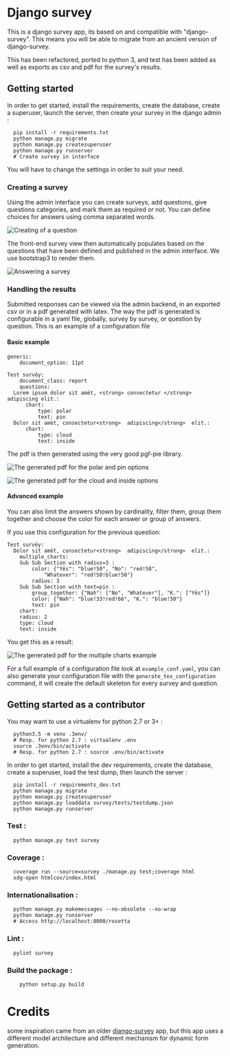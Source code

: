 # Django survey

This is a django survey app, its based on and compatible with "django-survey".
This means you will be able to migrate from an ancient version of django-survey.

This has been refactored, ported to python 3, and test has been added as well as
exports as csv and pdf for the survey's results.

## Getting started


In order to get started, install the requirements, create the database, create
a superuser, launch the server, then create your survey in the django admin :

~~~~
  pip install -r requirements.txt
  python manage.py migrate
  python manage.py createsuperuser
  python manage.py runserver
  # Create survey in interface
~~~~

You will have to change the settings in order to suit your need.

### Creating a survey

Using the admin interface you can create surveys, add questions, give questions
categories, and mark them as required or not. You can define choices for answers
using comma separated words.

![Creating of a question](doc/creating_questions.png "Creating of a question")

The front-end survey view then automatically populates based on the questions
that have been defined and published in the admin interface. We use bootstrap3
to render them.

![Answering a survey](doc/answering_questions.png "Answering a survey")

### Handling the results

Submitted responses can be viewed via the admin backend, in an exported csv
or in a pdf generated with latex. The way the pdf is generated is
configurable in a yaml file, globally, survey by survey, or question by
question. This is an example of a configuration file

#### Basic example

~~~~
generic:
    document_option: 11pt

Test survëy:
    document_class: report
    questions:
  Lorem ipsum dolor sit amët, <strong> consectetur </strong> adipiscing elit.:
      chart:
          type: polar
          text: pin
  Dolor sit amët, consectetur<strong>  adipiscing</strong>  elit.:
      chart:
          type: cloud
          text: inside
~~~~

The pdf is then generated using the very good pgf-pie library.

![The generated pdf for the polar and pin options](doc/report.png "The generated pdf for the polar and pin options")

![The generated pdf for the cloud and inside options](doc/report_2.png "The generated pdf for the cloud and inside options")

#### Advanced example

You can also limit the answers shown by cardinality, filter them, group them
together and choose the color for each answer or group of answers.

If you use this configuration for the previous question:
~~~~
Test survëy:
  Dolor sit amët, consectetur<strong>  adipiscing</strong>  elit.:
    multiple_charts:
	Sub Sub Section with radius=3 :
	    color: {"Yës": "blue!50", "No": "red!50",
		    "Whatever": "red!50!blue!50"}
	    radius: 3
	Sub Sub Section with text=pin :
	    group_together: {"Nah": ["No", "Whatever"], "K.": ["Yës"]}
	    color: {"Nah": "blue!33!red!66", "K.": "blue!50"}
	    text: pin
    chart:
	radius: 2
	type: cloud
	text: inside
~~~~

You get this as a result:

![The generated pdf for the multiple charts example](doc/multicharts.png "The generated pdf for the multiple charts example")

For a full example of a configuration file look at `example_conf.yaml`, you can
also generate your configuration file with the `generate_tex_configuration`
command, it will create the default skeleton for every survey and question.

## Getting started as a contributor

You may want to use a virtualenv for python 2.7 or 3+ :

~~~~
  python3.5 -m venv .3env/
  # Resp. for python 2.7 : virtualenv .env
  source .3env/bin/activate
  # Resp. for python 2.7 : source .env/bin/activate
~~~~

In order to get started, install the dev requirements, create the database,
create a superuser, load the test dump, then launch the server :

~~~~
  pip install -r requirements_dev.txt
  python manage.py migrate
  python manage.py createsuperuser
  python manage.py loaddata survey/tests/testdump.json
  python manage.py runserver
~~~~

### Test :

~~~~
  python manage.py test survey
~~~~

### Coverage :

~~~~
  coverage run --source=survey ./manage.py test;coverage html
  xdg-open htmlcov/index.html
~~~~

### Internationalisation :
~~~~
  python manage.py makemessages --no-obsolete --no-wrap
  python manage.py runserver
  # Access http://localhost:8000/rosetta
~~~~
### Lint :
~~~~
  pylint survey
~~~~
### Build the package :
~~~~
    python setup.py build
~~~~
# Credits

some inspiration came from an older
[django-survey](https://github.com/flynnguy/django-survey) app, but this app
uses a different model architecture and different mechanism for dynamic form
generation.

